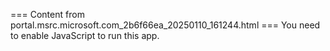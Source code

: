 === Content from portal.msrc.microsoft.com_2b6f66ea_20250110_161244.html ===
You need to enable JavaScript to run this app.
